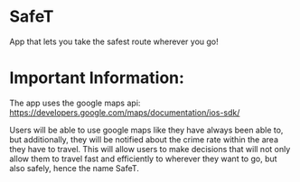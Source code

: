 # SafeT
App that lets you take the safest route wherever you go!

# Important Information:

The app uses the google maps api: https://developers.google.com/maps/documentation/ios-sdk/

Users will be able to use google maps like they have always been able to, but additionally, they will be notified about the crime rate within the area they have to travel. This will allow users to make decisions that will not only allow them to travel fast and efficiently to wherever they want to go, but also safely, hence the name SafeT.
